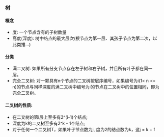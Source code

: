 ### 树
#### 概念
- 度: 一个节点含有的子树数量
- 高度(深度):  树中结点的最大层次(根节点为第一层、其孩子节点为第二次，以此类推...)

#### 分类
- 满二叉树: 如果所有分支节点存在左子树和右子树，并且所有叶子都在同一层。
- 完全二叉树: 对一颗具有n个节点的二叉树按层序编号，如果编号为i(1<
n <= n)的节点与同样深度的满二叉树中编号为i的节点在二叉树中的位置相同，即为完全二叉树。

#### 二叉树的性质:
- 在二叉树的第i层上至多有2^(i-1)个结点;
- 深度为k的二叉树至多有2^k - 1个结点;
- 对于任何一个二叉树T，如果叶子节点数为j, 度为2的结点数为k，这j = k + 1

       